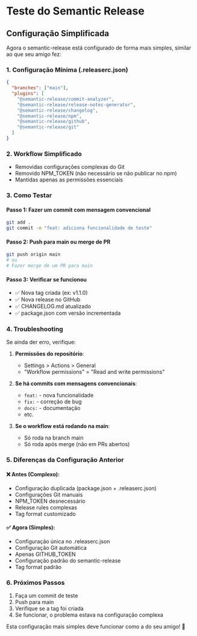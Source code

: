 # Teste do Semantic Release

## Configuração Simplificada

Agora o semantic-release está configurado de forma mais simples, similar ao que seu amigo fez:

### 1. Configuração Mínima (.releaserc.json)
```json
{
  "branches": ["main"],
  "plugins": [
    "@semantic-release/commit-analyzer",
    "@semantic-release/release-notes-generator",
    "@semantic-release/changelog",
    "@semantic-release/npm",
    "@semantic-release/github",
    "@semantic-release/git"
  ]
}
```

### 2. Workflow Simplificado
- Removidas configurações complexas do Git
- Removido NPM_TOKEN (não necessário se não publicar no npm)
- Mantidas apenas as permissões essenciais

### 3. Como Testar

#### Passo 1: Fazer um commit com mensagem convencional
```bash
git add .
git commit -m "feat: adiciona funcionalidade de teste"
```

#### Passo 2: Push para main ou merge de PR
```bash
git push origin main
# ou
# Fazer merge de um PR para main
```

#### Passo 3: Verificar se funcionou
- ✅ Nova tag criada (ex: v1.1.0)
- ✅ Nova release no GitHub
- ✅ CHANGELOG.md atualizado
- ✅ package.json com versão incrementada

### 4. Troubleshooting

Se ainda der erro, verifique:

1. **Permissões do repositório**:
   - Settings > Actions > General
   - "Workflow permissions" = "Read and write permissions"

2. **Se há commits com mensagens convencionais**:
   - `feat:` - nova funcionalidade
   - `fix:` - correção de bug
   - `docs:` - documentação
   - etc.

3. **Se o workflow está rodando na main**:
   - Só roda na branch main
   - Só roda após merge (não em PRs abertos)

### 5. Diferenças da Configuração Anterior

#### ❌ Antes (Complexo):
- Configuração duplicada (package.json + .releaserc.json)
- Configurações Git manuais
- NPM_TOKEN desnecessário
- Release rules complexas
- Tag format customizado

#### ✅ Agora (Simples):
- Configuração única no .releaserc.json
- Configuração Git automática
- Apenas GITHUB_TOKEN
- Configuração padrão do semantic-release
- Tag format padrão

### 6. Próximos Passos

1. Faça um commit de teste
2. Push para main
3. Verifique se a tag foi criada
4. Se funcionar, o problema estava na configuração complexa

Esta configuração mais simples deve funcionar como a do seu amigo! 🚀 